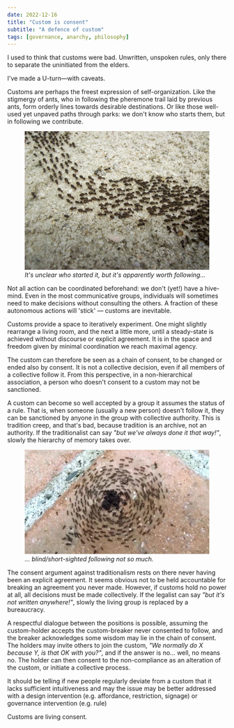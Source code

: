 ```yaml
---
date: 2022-12-16
title: "Custom is consent"
subtitle: "A defence of custom"
tags: [governance, anarchy, philosophy]
---
```


I used to think that customs were bad. Unwritten, unspoken rules, only there to separate the uninitiated from the elders.

I've made a U-turn—with caveats.

Customs are perhaps the freest expression of self-organization. Like the stigmergy of ants, who in following the pheremone trail laid by previous ants, form orderly lines towards desirable destinations. Or like those well-used yet unpaved paths through parks: we don't know who starts them, but in following we contribute. 

<figure>
	<img src="img/antline.jpg">
	<figcaption><i>It's unclear who started it, but it's apparently worth following...</i></figcaption>
</figure>

Not all action can be coordinated beforehand: we don't (yet!) have a hive-mind. Even in the most communicative groups, individuals will sometimes need to make decisions without consulting the others. A fraction of these autonomous actions will 'stick' — customs are inevitable.

Customs provide a space to iteratively experiment. One might slightly rearrange a living room, and the next a little more, until a steady-state is achieved without discourse or explicit agreement. It is in the space and freedom given by minimal coordination we reach maximal agency.

The custom can therefore be seen as a chain of consent, to be changed or ended also by consent. It is not a collective decision, even if all members of a collective follow it. From this perspective, in a non-hierarchical association, a person who doesn't consent to a custom may not be sanctioned.

A custom can become so well accepted by a group it assumes the status of a rule. That is, when someone (usually a new person) doesn't follow it, they can be sanctioned by anyone in the group with collective authority. This is tradition creep, and that's bad, because tradition is an archive, not an authority. If the traditionalist can say _"but we've always done it that way!"_, slowly the hierarchy of memory takes over. 

<figure>
	<img src="img/antspiral.jpg">
	<figcaption><i>... blind/short-sighted following not so much.</i></figcaption>
</figure>

The consent argument against traditionalism rests on there never having been an explicit agreement. It seems obvious not to be held accountable for breaking an agreement you never made. However, if customs hold no power at all, all decisions must be made collectively. If the legalist can say _"but it's not written anywhere!"_, slowly the living group is replaced by a bureaucracy.

A respectful dialogue between the positions is possible, assuming the custom-holder accepts the custom-breaker never consented to follow, and the breaker acknowledges some wisdom may lie in the chain of consent. The holders may invite others to join the custom, _"We normally do X because Y, is that OK with you?"_, and if the answer is no... well, no means no. The holder can then consent to the non-compliance as an alteration of the custom, or initiate a collective process.

It should be telling if new people regularly deviate from a custom that it lacks sufficient intuitiveness and may the issue may be better addressed with a design intervention (e.g. affordance, restriction, signage) or governance intervention (e.g. rule)

Customs are living consent.
